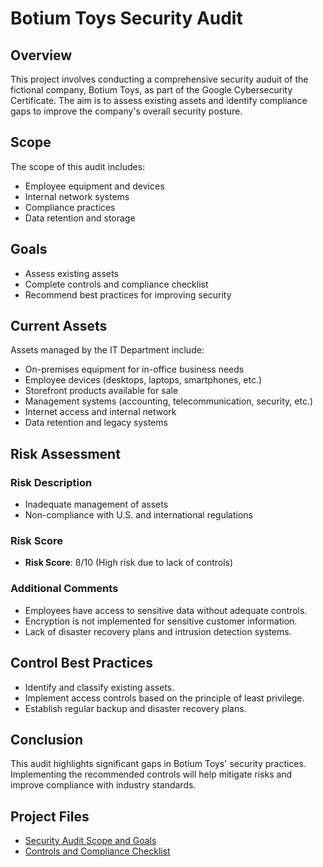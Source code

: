 # Botium Toys Security Audit

## Overview
This project involves conducting a comprehensive security auduit of the fictional company, Botium Toys, as part of the Google Cybersecurity Certificate. The aim is to assess existing assets and identify compliance gaps to improve the company's overall security posture.

## Scope
The scope of this audit includes:
- Employee equipment and devices
- Internal network systems
- Compliance practices
- Data retention and storage

## Goals
- Assess existing assets
- Complete controls and compliance checklist
- Recommend best practices for improving security

## Current Assets
Assets managed by the IT Department include:
- On-premises equipment for in-office business needs
- Employee devices (desktops, laptops, smartphones, etc.)
- Storefront products available for sale
- Management systems (accounting, telecommunication, security, etc.)
- Internet access and internal network
- Data retention and legacy systems

## Risk Assessment
### Risk Description
- Inadequate management of assets
- Non-compliance with U.S. and international regulations

### Risk Score
- **Risk Score**: 8/10 (High risk due to lack of controls)

### Additional Comments
- Employees have access to sensitive data without adequate controls.
- Encryption is not implemented for sensitive customer information.
- Lack of disaster recovery plans and intrusion detection systems.

## Control Best Practices
- Identify and classify existing assets.
- Implement access controls based on the principle of least privilege.
- Establish regular backup and disaster recovery plans.

## Conclusion
This audit highlights significant gaps in Botium Toys' security practices. Implementing the recommended controls will help mitigate risks and improve compliance with industry standards.

## Project Files
- [Security Audit Scope and Goals](link_to_your_exported_pdf1)
- [Controls and Compliance Checklist](link_to_your_exported_pdf2)

